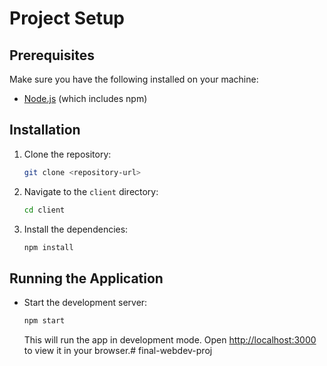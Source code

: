 # Project Setup

## Prerequisites

Make sure you have the following installed on your machine:
- [Node.js](https://nodejs.org/) (which includes npm)

## Installation

1. Clone the repository:

    ```sh
    git clone <repository-url>
    ```

2. Navigate to the `client` directory:

    ```sh
    cd client
    ```

3. Install the dependencies:

    ```sh
    npm install
    ```

## Running the Application

- Start the development server:
    ```sh
    npm start
    ```

    This will run the app in development mode. Open [http://localhost:3000](http://localhost:3000) to view it in your browser.# final-webdev-proj
